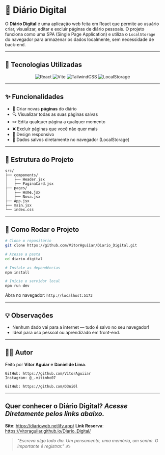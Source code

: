 # 📝 Diário Digital

O **Diário Digital** é uma aplicação web feita em React que permite ao usuário criar, visualizar, editar e excluir páginas de diário pessoais. O projeto funciona como uma SPA (Single Page Application) e utiliza o `LocalStorage` do navegador para armazenar os dados localmente, sem necessidade de back-end.

---

## 🚀 Tecnologias Utilizadas



<Div align="center">
  
![React](https://img.shields.io/badge/React-20232A?style=for-the-badge&logo=react&logoColor=61DAFB)
![Vite](https://img.shields.io/badge/Vite-646CFF?style=for-the-badge&logo=vite&logoColor=white)
![TailwindCSS](https://img.shields.io/badge/Tailwind-06B6D4?style=for-the-badge&logo=tailwindcss&logoColor=white)
![LocalStorage](https://img.shields.io/badge/LocalStorage-FFA500?style=for-the-badge)

</Div>

---

## ✨ Funcionalidades

- 📄 Criar novas **páginas** do diário  
- 🔍 Visualizar todas as suas páginas salvas  
- ✏️ Edita qualquer página a qualquer momento  
- ❌ Excluir páginas que você não quer mais  
- 📱 Design responsivo  
- 💾 Dados salvos diretamente no navegador (LocalStorage)

---

## 📁 Estrutura do Projeto

```
src/
├── components/
│   ├── Header.jsx
│   ├── PaginaCard.jsx
├── pages/
│   ├── Home.jsx
│   ├── Nova.jsx
├── App.jsx
├── main.jsx
└── index.css
```

---

## 🧪 Como Rodar o Projeto

```bash
# Clone o repositório
git clone https://github.com/VitorAguiiar/Diario_Digital.git

# Acesse a pasta
cd diario-digital

# Instale as dependências
npm install

# Inicie o servidor local
npm run dev
```

Abra no navegador: `http://localhost:5173`

---

## 💡 Observações

- Nenhum dado vai para a internet — tudo é salvo no seu navegador!
- Ideal para uso pessoal ou aprendizado em front-end.

---

## 👨‍💻 Autor

Feito por **Vitor Aguiar** e **Daniel de Lima**.
```
GitHub: https://github.com/VitorAguiiar
Instagram: @_.vitinho07
```

```
GitHub: https://github.com/D3ni0l
```
---

## Quer conhecer o Diário Digital? *Acesse Diretamente pelos links abaixo.*

   
**Site**: https://diarioweb.netlify.app/
**Link Reserva**: https://vitoraguiiar.github.io/Diario_Digital/


> _"Escreva algo todo dia. Um pensamento, uma memória, um sonho. O importante é registrar."_ ✍️
